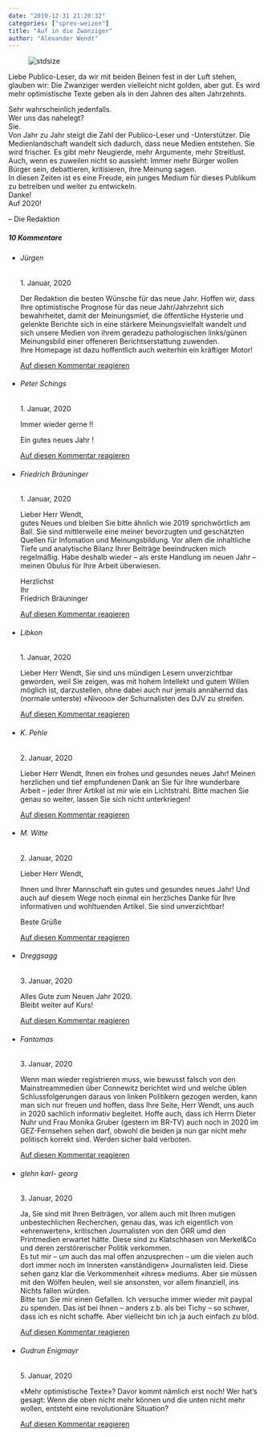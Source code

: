 ```yaml
---
date: "2019-12-31 21:20:32"
categories: ["spreu-weizen"]
title: "Auf in die Zwanziger"
author: "Alexander Wendt"
---
```



<figure>
<img src="https://www.publicomag.com/wp-content/uploads/2019/12/2020_-1320x670.jpg" alt=stdsize>
</figure>


Liebe Publico-Leser, da wir mit beiden Beinen fest in der Luft stehen, glauben wir: Die Zwanziger werden vielleicht nicht golden, aber gut. Es wird mehr optimistische Texte geben als in den Jahren des alten Jahrzehnts.

<!--more-->

Sehr wahrscheinlich jedenfalls.<br>
Wer uns das nahelegt?<br>
Sie.<br>
Von Jahr zu Jahr steigt die Zahl der Publico-Leser und -Unterstützer. Die Medienlandschaft wandelt sich dadurch, dass neue Medien entstehen. Sie wird frischer. Es gibt mehr Neugierde, mehr Argumente, mehr Streitlust.<br>
Auch, wenn es zuweilen nicht so aussieht: Immer mehr Bürger wollen Bürger sein, debattieren, kritisieren, ihre Meinung sagen.<br>
In diesen Zeiten ist es eine Freude, ein junges Medium für dieses Publikum zu betreiben und weiter zu entwickeln.<br>
Danke!<br>
Auf 2020!

&#8211; Die Redaktion



<!--more-->
<h5 class="comments-h">
10 Kommentare </h5>
<ul class="commentlist">
<li class="comment even thread-even depth-1 clearfix" id="li-comment-26593">
<h6 class="author">Jürgen</h6> <span class="date">1. Januar, 2020</span>



Der Redaktion die besten Wünsche für das neue Jahr. Hoffen wir, dass Ihre optimistische Prognose für das neue Jahr/Jahrzehnt sich bewahrheitet, damit der Meinungsmief, die öffentliche Hysterie und gelenkte Berichte sich in eine stärkere Meinungsvielfalt wandelt und sich unsere Medien von ihrem geradezu pathologischen links/günen Meinungsbild einer offeneren Berichtserstattung zuwenden.<br>
Ihre Homepage ist dazu hoffentlich auch weiterhin ein kräftiger Motor!

<a rel="nofollow" class="comment-reply-link" href="#comment-26593" data-commentid="26593" data-postid="10291" data-belowelement="comment-26593" data-respondelement="respond" data-replyto="Antworte auf Jürgen" aria-label="Antworte auf Jürgen">Auf diesen Kommentar reagieren</a> 


</li>
<li class="comment odd alt thread-odd thread-alt depth-1 clearfix" id="li-comment-26597">
<h6 class="author">Peter Schings</h6> <span class="date">1. Januar, 2020</span>



Immer wieder gerne !!

Ein gutes neues Jahr !

<a rel="nofollow" class="comment-reply-link" href="#comment-26597" data-commentid="26597" data-postid="10291" data-belowelement="comment-26597" data-respondelement="respond" data-replyto="Antworte auf Peter Schings" aria-label="Antworte auf Peter Schings">Auf diesen Kommentar reagieren</a> 


</li>
<li class="comment even thread-even depth-1 clearfix" id="li-comment-26598">
<h6 class="author">Friedrich Bräuninger</h6> <span class="date">1. Januar, 2020</span>



Lieber Herr Wendt,<br>
gutes Neues und bleiben Sie bitte ähnlich wie 2019 sprichwörtlich am Ball. Sie sind mittlerweile eine meiner bevorzugten und geschätzten Quellen für Infomation und Meinungsbildung. Vor allem die inhaltliche Tiefe und analytische Bilanz Ihrer Beiträge beeindrucken mich regelmäßig. Habe deshalb wieder &#8211; als erste Handlung im neuen Jahr &#8211; meinen Obulus für Ihre Arbeit überwiesen. 

Herzlichst<br>
Ihr<br>
Friedrich Bräuninger

<a rel="nofollow" class="comment-reply-link" href="#comment-26598" data-commentid="26598" data-postid="10291" data-belowelement="comment-26598" data-respondelement="respond" data-replyto="Antworte auf Friedrich Bräuninger" aria-label="Antworte auf Friedrich Bräuninger">Auf diesen Kommentar reagieren</a> 


</li>
<li class="comment odd alt thread-odd thread-alt depth-1 clearfix" id="li-comment-26613">
<h6 class="author">Libkon</h6> <span class="date">1. Januar, 2020</span>



Lieber Herr Wendt, Sie sind uns mündigen Lesern unverzichtbar geworden, weil Sie zeigen, was mit hohem Intellekt und gutem Willen möglich ist, darzustellen, ohne dabei auch nur jemals annähernd das (normale unterste) «Nivooo» der Schurnalisten des DJV zu streifen.

<a rel="nofollow" class="comment-reply-link" href="#comment-26613" data-commentid="26613" data-postid="10291" data-belowelement="comment-26613" data-respondelement="respond" data-replyto="Antworte auf Libkon" aria-label="Antworte auf Libkon">Auf diesen Kommentar reagieren</a> 


</li>
<li class="comment even thread-even depth-1 clearfix" id="li-comment-26694">
<h6 class="author">K. Pehle</h6> <span class="date">2. Januar, 2020</span>



Lieber Herr Wendt, Ihnen ein frohes und gesundes neues Jahr! Meinen herzlichen und tief empfundenen Dank an Sie für Ihre wunderbare Arbeit &#8211; jeder Ihrer Artikel ist mir wie ein Lichtstrahl. Bitte machen Sie genau so weiter, lassen Sie sich nicht unterkriegen!

<a rel="nofollow" class="comment-reply-link" href="#comment-26694" data-commentid="26694" data-postid="10291" data-belowelement="comment-26694" data-respondelement="respond" data-replyto="Antworte auf K. Pehle" aria-label="Antworte auf K. Pehle">Auf diesen Kommentar reagieren</a> 


</li>
<li class="comment odd alt thread-odd thread-alt depth-1 clearfix" id="li-comment-26700">
<h6 class="author">M. Witte</h6> <span class="date">2. Januar, 2020</span>



Lieber Herr Wendt,

Ihnen und Ihrer Mannschaft ein gutes und gesundes neues Jahr! Und auch auf diesem Wege noch einmal ein herzliches Danke für Ihre informativen und wohltuenden Artikel. Sie sind unverzichtbar! 

Beste Grüße

<a rel="nofollow" class="comment-reply-link" href="#comment-26700" data-commentid="26700" data-postid="10291" data-belowelement="comment-26700" data-respondelement="respond" data-replyto="Antworte auf M. Witte" aria-label="Antworte auf M. Witte">Auf diesen Kommentar reagieren</a> 


</li>
<li class="comment even thread-even depth-1 clearfix" id="li-comment-26765">
<h6 class="author">Dreggsagg</h6> <span class="date">3. Januar, 2020</span>



Alles Gute zum Neuen Jahr 2020.<br>
Bleibt weiter auf Kurs!

<a rel="nofollow" class="comment-reply-link" href="#comment-26765" data-commentid="26765" data-postid="10291" data-belowelement="comment-26765" data-respondelement="respond" data-replyto="Antworte auf Dreggsagg" aria-label="Antworte auf Dreggsagg">Auf diesen Kommentar reagieren</a> 


</li>
<li class="comment odd alt thread-odd thread-alt depth-1 clearfix" id="li-comment-26809">
<h6 class="author">Fantomas</h6> <span class="date">3. Januar, 2020</span>



Wenn man wieder registrieren muss, wie bewusst falsch von den Mainstreammedien über Connewitz berichtet wird und welche üblen Schlussfolgerungen daraus von linken Politikern gezogen werden, kann man sich nur freuen und hoffen, dass Ihre Seite, Herr Wendt, uns auch in 2020 sachlich informativ begleitet. Hoffe auch, dass ich Herrn Dieter Nuhr und Frau Monika Gruber (gestern im BR-TV) auch noch in 2020 im GEZ-Fernsehen sehen darf, obwohl die beiden ja nun gar nicht mehr politisch korrekt sind. Werden sicher bald verboten.

<a rel="nofollow" class="comment-reply-link" href="#comment-26809" data-commentid="26809" data-postid="10291" data-belowelement="comment-26809" data-respondelement="respond" data-replyto="Antworte auf Fantomas" aria-label="Antworte auf Fantomas">Auf diesen Kommentar reagieren</a> 


</li>
<li class="comment even thread-even depth-1 clearfix" id="li-comment-26832">
<h6 class="author">glehn karl- georg</h6> <span class="date">3. Januar, 2020</span>



Ja, Sie sind mit Ihren Beiträgen, vor allem auch mit Ihren mutigen unbestechlichen Recherchen, genau das, was ich eigentlich von «ehrenwerten», kritischen Journalisten von den ÖRR umd den Printmedien erwartet hätte. Diese sind zu Klatschhasen von Merkel&amp;Co und deren zerstörerischer Politik verkommen.<br>
Es tut mir &#8211; um auch das mal offen anzusprechen &#8211; um die vielen auch dort immer noch im Innersten «anständigen» Journalisten leid. Diese sehen ganz klar die Verkommenheit «ihres» mediums. Aber sie müssen mit den Wölfen heulen, weil sie ansonsten, vor allem finanziell, ins Nichts fallen würden.<br>
Bitte tun Sie mir einen Gefallen. Ich versuche immer wieder mit paypal zu spenden. Das ist bei Ihnen &#8211; anders z.b. als bei Tichy &#8211; so schwer, dass ich es nicht schaffe. Aber vielleicht bin ich ja auch einfach zu blöd.

<a rel="nofollow" class="comment-reply-link" href="#comment-26832" data-commentid="26832" data-postid="10291" data-belowelement="comment-26832" data-respondelement="respond" data-replyto="Antworte auf glehn karl- georg" aria-label="Antworte auf glehn karl- georg">Auf diesen Kommentar reagieren</a> 


</li>
<li class="comment odd alt thread-odd thread-alt depth-1 clearfix" id="li-comment-26911">
<h6 class="author">Gudrun Enigmayr</h6> <span class="date">5. Januar, 2020</span>



«Mehr optimistische Texte»? Davor kommt nämlich erst noch! Wer hat&#8217;s gesagt: Wenn die oben nicht mehr können und die unten nicht mehr wollen, entsteht eine revolutionäre Situation?

<a rel="nofollow" class="comment-reply-link" href="#comment-26911" data-commentid="26911" data-postid="10291" data-belowelement="comment-26911" data-respondelement="respond" data-replyto="Antworte auf Gudrun Enigmayr" aria-label="Antworte auf Gudrun Enigmayr">Auf diesen Kommentar reagieren</a> 


</li>
</ul>
